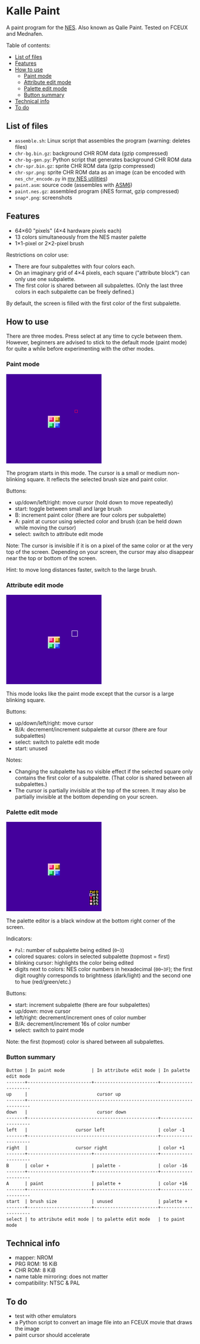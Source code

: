 # Kalle Paint
A paint program for the [NES](https://en.wikipedia.org/wiki/Nintendo_Entertainment_System). Also known as Qalle Paint. Tested on FCEUX and Mednafen.

Table of contents:
* [List of files](#list-of-files)
* [Features](#features)
* [How to use](#how-to-use)
  * [Paint mode](#paint-mode)
  * [Attribute edit mode](#attribute-edit-mode)
  * [Palette edit mode](#palette-edit-mode)
  * [Button summary](#button-summary)
* [Technical info](#technical-info)
* [To do](#to-do)

## List of files
* `assemble.sh`: Linux script that assembles the program (warning: deletes files)
* `chr-bg.bin.gz`: background CHR ROM data (gzip compressed)
* `chr-bg-gen.py`: Python script that generates background CHR ROM data
* `chr-spr.bin.gz`: sprite CHR ROM data (gzip compressed)
* `chr-spr.png`: sprite CHR ROM data as an image (can be encoded with `nes_chr_encode.py` in [my NES utilities](https://github.com/qalle2/nes-util))
* `paint.asm`: source code (assembles with [ASM6](https://www.romhacking.net/utilities/674/))
* `paint.nes.gz`: assembled program (iNES format, gzip compressed)
* `snap*.png`: screenshots

## Features
* 64&times;60 "pixels" (4&times;4 hardware pixels each)
* 13 colors simultaneously from the NES master palette
* 1&times;1-pixel or 2&times;2-pixel brush

Restrictions on color use:
* There are four subpalettes with four colors each.
* On an imaginary grid of 4&times;4 pixels, each square ("attribute block") can only use one subpalette.
* The first color is shared between all subpalettes. (Only the last three colors in each subpalette can be freely defined.)

By default, the screen is filled with the first color of the first subpalette.

## How to use
There are three modes. Press select at any time to cycle between them. However, beginners are advised to stick to the default mode (paint mode) for quite a while before experimenting with the other modes.

### Paint mode
![paint mode](snap1.png)

The program starts in this mode. The cursor is a small or medium non-blinking square. It reflects the selected brush size and paint color.

Buttons:
* up/down/left/right: move cursor (hold down to move repeatedly)
* start: toggle between small and large brush
* B: increment paint color (there are four colors per subpalette)
* A: paint at cursor using selected color and brush (can be held down while moving the cursor)
* select: switch to attribute edit mode

Note: The cursor is invisible if it is on a pixel of the same color or at the very top of the screen. Depending on your screen, the cursor may also disappear near the top or bottom of the screen.

Hint: to move long distances faster, switch to the large brush.

### Attribute edit mode
![attribute edit mode](snap2.png)

This mode looks like the paint mode except that the cursor is a large blinking square.

Buttons:
* up/down/left/right: move cursor
* B/A: decrement/increment subpalette at cursor (there are four subpalettes)
* select: switch to palette edit mode
* start: unused

Notes:
* Changing the subpalette has no visible effect if the selected square only contains the first color of a subpalette. (That color is shared between all subpalettes.)
* The cursor is partially invisible at the top of the screen. It may also be partially invisible at the bottom depending on your screen.

### Palette edit mode
![palette edit mode](snap3.png)

The palette editor is a black window at the bottom right corner of the screen.

Indicators:
* `Pal`: number of subpalette being edited (`0`&ndash;`3`)
* colored squares: colors in selected subpalette (topmost = first)
* blinking cursor: highlights the color being edited
* digits next to colors: NES color numbers in hexadecimal (`00`&ndash;`3F`); the first digit roughly corresponds to brightness (dark/light) and the second one to hue (red/green/etc.)

Buttons:
* start: increment subpalette (there are four subpalettes)
* up/down: move cursor
* left/right: decrement/increment ones of color number
* B/A: decrement/increment 16s of color number
* select: switch to paint mode

Note: the first (topmost) color is shared between all subpalettes.

### Button summary
```
Button | In paint mode          | In attribute edit mode | In palette edit mode
-------+------------------------+------------------------+---------------------
up     |                          cursor up
-------+-----------------------------------------------------------------------
down   |                          cursor down
-------+-------------------------------------------------+---------------------
left   |                  cursor left                    | color -1
-------+-------------------------------------------------+---------------------
right  |                  cursor right                   | color +1
-------+------------------------+------------------------+---------------------
B      | color +                | palette -              | color -16
-------+------------------------+------------------------+---------------------
A      | paint                  | palette +              | color +16
-------+------------------------+------------------------+---------------------
start  | brush size             | unused                 | palette +
-------+------------------------+------------------------+---------------------
select | to attribute edit mode | to palette edit mode   | to paint mode
```

## Technical info
* mapper: NROM
* PRG ROM: 16 KiB
* CHR ROM: 8 KiB
* name table mirroring: does not matter
* compatibility: NTSC &amp; PAL

## To do
* test with other emulators
* a Python script to convert an image file into an FCEUX movie that draws the image
* paint cursor should accelerate
